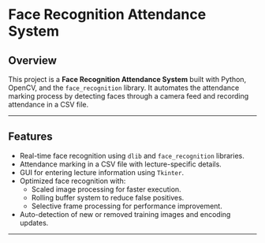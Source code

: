 # Face Recognition Attendance System

## Overview
This project is a **Face Recognition Attendance System** built with Python, OpenCV, and the `face_recognition` library. It automates the attendance marking process by detecting faces through a camera feed and recording attendance in a CSV file.

---

## Features
- Real-time face recognition using `dlib` and `face_recognition` libraries.
- Attendance marking in a CSV file with lecture-specific details.
- GUI for entering lecture information using `Tkinter`.
- Optimized face recognition with:
  - Scaled image processing for faster execution.
  - Rolling buffer system to reduce false positives.
  - Selective frame processing for performance improvement.
- Auto-detection of new or removed training images and encoding updates.

---

